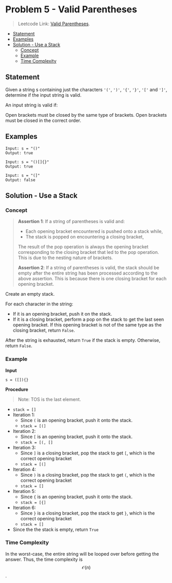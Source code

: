 # <!-- omit in toc --> Problem 5 - Valid Parentheses

> Leetcode Link: [Valid Parentheses](https://leetcode.com/problems/valid-parentheses/).

- [Statement](#statement)
- [Examples](#examples)
- [Solution - Use a Stack](#solution---use-a-stack)
  - [Concept](#concept)
  - [Example](#example)
  - [Time Complexity](#time-complexity)

## Statement

Given a string s containing just the characters `'('`, `')'`, `'{'`, `'}'`, `'['` and `']'`, determine if the input string is valid.

An input string is valid if:

Open brackets must be closed by the same type of brackets.
Open brackets must be closed in the correct order.

## Examples

```block
Input: s = "()"
Output: true
```

```block
Input: s = "()[]{}"
Output: true
```

```block
Input: s = "(]"
Output: false
```

## Solution - Use a Stack

### Concept

> **Assertion 1**: If a string of parentheses is valid and:
>
> - Each opening bracket encountered is pushed onto a stack while,
> - The stack is popped on encountering a closing bracket,
>
> The result of the pop operation is always the opening bracket corresponding to the closing bracket that led to the pop operation. This is due to the nesting nature of brackets.
>
> **Assertion 2**: If a string of parentheses is valid, the stack should be empty after the entire string has been processed according to the above assertion. This is because there is one closing bracket for each opening bracket.

Create an empty stack.

For each character in the string:

- If it is an opening bracket, push it on the stack.
- If it is a closing bracket, perform a pop on the stack to get the last seen opening bracket. If this opening bracket is not of the same type as the closing bracket, return `False`.

After the string is exhausted, return `True` if the stack is empty. Otherwise, return `False`.

### Example

**Input**

```block
s = ([]){}
```

**Procedure**

> Note: TOS is the last element.

- `stack = []`
- Iteration 1:
  - Since `(` is an opening bracket, push it onto the stack.
  - `stack = [(]`
- Iteration 2:
  - Since `[` is an opening bracket, push it onto the stack.
  - `stack = [(, []`
- Iteration 3:
  - Since `]` is a closing bracket, pop the stack to get `[`, which is the correct opening bracket
  - `stack = [(]`
- Iteration 4:
  - Since `)` is a closing bracket, pop the stack to get `(`, which is the correct opening bracket
  - `stack = []`
- Iteration 5:
  - Since `{` is an opening bracket, push it onto the stack.
  - `stack = [{]`
- Iteration 6:
  - Since `}` is a closing bracket, pop the stack to get `}`, which is the correct opening bracket
  - `stack = []`
- Since the the stack is empty, return `True`

### Time Complexity

In the worst-case, the entire string will be looped over before getting the answer. Thus, the time complexity is $$\mathcal{O}(n)$$.
